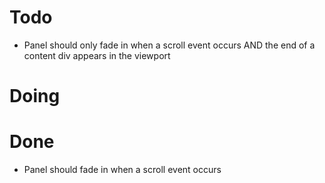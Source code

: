 Todo
=====

- Panel should only fade in when a scroll event occurs AND the end of a content div appears in the viewport



Doing
===



Done
===

- Panel should fade in when a scroll event occurs